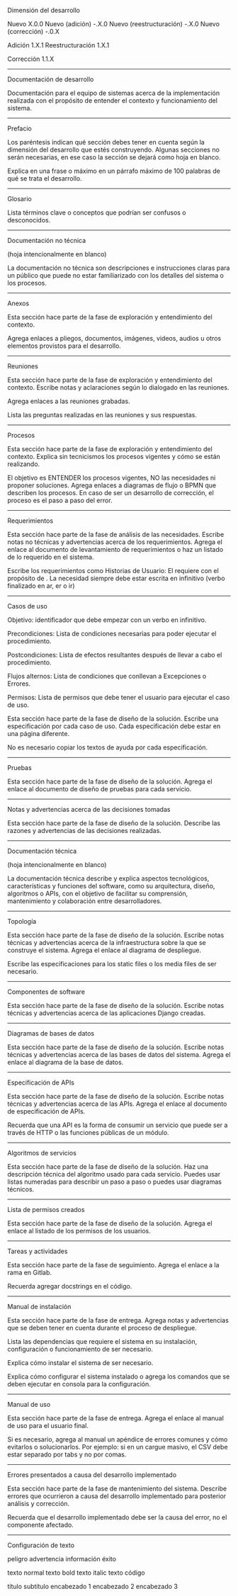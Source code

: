 Dimensión del desarrollo

Nuevo X.0.0
    Nuevo (adición) -.X.0
    Nuevo (reestructuración) -.X.0
    Nuevo (corrección) -.0.X

Adición 1.X.1
Reestructuración 1.X.1

Corrección 1.1.X

----------------------------------------

Documentación de desarrollo

Documentación para el equipo de sistemas acerca de la implementación realizada con el propósito de entender el contexto y funcionamiento del sistema.

----------------------------------------

Prefacio

Los paréntesis indican qué sección debes tener en cuenta según la dimensión del desarrollo que estés construyendo. Algunas secciones no serán necesarias, en ese caso la sección se dejará como hoja en blanco.

Explica en una frase o máximo en un párrafo máximo de 100 palabras de qué se trata el desarrollo.

----------------------------------------

Glosario

Lista términos clave o conceptos que podrían ser confusos o desconocidos.

----------------------------------------

Documentación no técnica

(hoja intencionalmente en blanco)

La documentación no técnica son descripciones e instrucciones claras para un público que puede no estar familiarizado con los detalles del sistema o los procesos.

----------------------------------------

Anexos

Esta sección hace parte de la fase de exploración y entendimiento del contexto.

Agrega enlaces a pliegos, documentos, imágenes, videos, audios u otros elementos provistos para el desarrollo.

----------------------------------------

Reuniones

Esta sección hace parte de la fase de exploración y entendimiento del contexto. Escribe notas y aclaraciones según lo dialogado en las reuniones.

Agrega enlaces a las reuniones grabadas.

Lista las preguntas realizadas en las reuniones y sus respuestas.

----------------------------------------

Procesos

Esta sección hace parte de la fase de exploración y entendimiento del contexto. Explica sin tecnicismos los procesos vigentes y cómo se están realizando.

El objetivo es ENTENDER los procesos vigentes, NO las necesidades ni proponer soluciones.
Agrega enlaces a diagramas de flujo o BPMN que describen los procesos. En caso de ser un desarrollo de corrección, el proceso es el paso a paso del error.

----------------------------------------

Requerimientos

Esta sección hace parte de la fase de análisis de las necesidades. Escribe notas no técnicas y advertencias acerca de los requerimientos. Agrega el enlace al documento de levantamiento de requerimientos o haz un listado de lo requerido en el sistema.

Escribe los requerimientos como Historias de Usuario: El <rol> requiere <necesidad> con el propósito de <finalidad>. La necesidad siempre debe estar escrita en infinitivo (verbo finalizado en ar, er o ir)

----------------------------------------

Casos de uso

Objetivo: identificador que debe empezar con un verbo en infinitivo.

Precondiciones: Lista de condiciones necesarias para poder ejecutar el procedimiento.

Postcondiciones: Lista de efectos resultantes después de llevar a cabo el procedimiento.

Flujos alternos: Lista de condiciones que conllevan a Excepciones o Errores.

Permisos: Lista de permisos que debe tener el usuario para ejecutar el caso de uso.

Esta sección hace parte de la fase de diseño de la solución. Escribe una especificación por cada caso de uso. Cada especificación debe estar en una página diferente.

No es necesario copiar los textos de ayuda por cada especificación.

----------------------------------------

Pruebas

Esta sección hace parte de la fase de diseño de la solución. Agrega el enlace al documento de diseño de pruebas para cada servicio.

----------------------------------------

Notas y advertencias acerca de las decisiones tomadas

Esta sección hace parte de la fase de diseño de la solución. Describe las razones y advertencias de las decisiones realizadas.

----------------------------------------

Documentación técnica

(hoja intencionalmente en blanco)

La documentación técnica describe y explica aspectos tecnológicos, características y funciones del software, como su arquitectura, diseño, algoritmos o APIs, con el objetivo de facilitar su comprensión, mantenimiento y colaboración entre desarrolladores.

----------------------------------------

Topología

Esta sección hace parte de la fase de diseño de la solución. Escribe notas técnicas y advertencias acerca de la infraestructura sobre la que se construye el sistema. Agrega el enlace al diagrama de despliegue.

Escribe las especificaciones para los static files o los media files de ser necesario.

----------------------------------------

Componentes de software

Esta sección hace parte de la fase de diseño de la solución. Escribe notas técnicas y advertencias acerca de las aplicaciones Django creadas.

----------------------------------------

Diagramas de bases de datos

Esta sección hace parte de la fase de diseño de la solución. Escribe notas técnicas y advertencias acerca de las bases de datos del sistema. Agrega el enlace al diagrama de la base de datos.

----------------------------------------

Especificación de APIs

Esta sección hace parte de la fase de diseño de la solución. Escribe notas técnicas y advertencias acerca de las APIs. Agrega el enlace al documento de especificación de APIs.

Recuerda que una API es la forma de consumir un servicio que puede ser a través de HTTP o las funciones públicas de un módulo.

----------------------------------------

Algoritmos de servicios

Esta sección hace parte de la fase de diseño de la solución. Haz una descripción técnica del algoritmo usado para cada servicio. Puedes usar listas numeradas para describir un paso a paso o puedes usar diagramas técnicos.

----------------------------------------

Lista de permisos creados

Esta sección hace parte de la fase de diseño de la solución. Agrega el enlace al listado de los permisos de los usuarios.

----------------------------------------

Tareas y actividades

Esta sección hace parte de la fase de seguimiento. Agrega el enlace a la rama en Gitlab.

Recuerda agregar docstrings en el código.

----------------------------------------

Manual de instalación

Esta sección hace parte de la fase de entrega. Agrega notas y advertencias que se deben tener en cuenta durante el proceso de despliegue.

Lista las dependencias que requiere el sistema en su instalación, configuración o funcionamiento de ser necesario.

Explica cómo instalar el sistema de ser necesario.

Explica cómo configurar el sistema instalado o agrega los comandos que se deben ejecutar en consola para la configuración.

----------------------------------------

Manual de uso

Esta sección hace parte de la fase de entrega. Agrega el enlace al manual de uso para el usuario final.

Si es necesario, agrega al manual un apéndice de errores comunes y cómo evitarlos o solucionarlos.
Por ejemplo: si en un cargue masivo, el CSV debe estar separado por tabs y no por comas.

----------------------------------------

Errores presentados a causa del desarrollo implementado

Esta sección hace parte de la fase de mantenimiento del sistema. Describe errores que ocurrieron a causa del desarrollo implementado para posterior análisis y corrección.

Recuerda que el desarrollo implementado debe ser la causa del error, no el componente afectado.

----------------------------------------

Configuración de texto

peligro
advertencia
información
éxito

texto normal
texto bold
texto italic
texto código

título
subtítulo
encabezado 1
encabezado 2
encabezado 3
